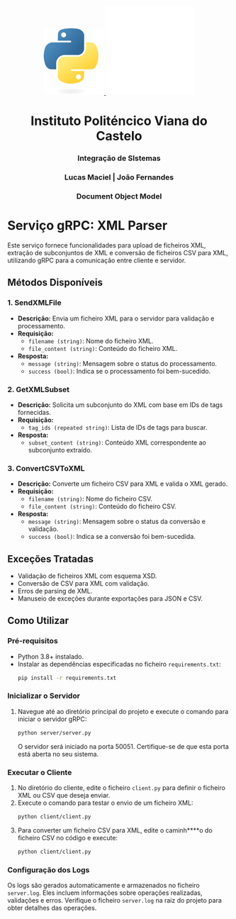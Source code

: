 <br />
<p align="center">
  <a href="https://github.com/othneildrew/Best-README-Template">
    <img src="images/python.png" alt="Logo" width="auto" height="150">
    <img src="images/ipvc.png" alt="Logo" width="auto" height="200">
  </a>

  <h1 align="center">Instituto Politéncico Viana do Castelo</h1>

  <h3 align="center">Integração de SIstemas</h3>

  <h3 align="center">Lucas Maciel | João Fernandes</h3>

  <h3 align="center">Document Object Model</h3>
</p>

# Serviço gRPC: XML Parser

Este serviço fornece funcionalidades para upload de ficheiros XML, extração de subconjuntos de XML e conversão de
ficheiros CSV para XML, utilizando gRPC para a comunicação entre cliente e servidor.

## Métodos Disponíveis

### 1. SendXMLFile

- **Descrição:** Envia um ficheiro XML para o servidor para validação e processamento.
- **Requisição:**
    - `filename (string)`: Nome do ficheiro XML.
    - `file_content (string)`: Conteúdo do ficheiro XML.
- **Resposta:**
    - `message (string)`: Mensagem sobre o status do processamento.
    - `success (bool)`: Indica se o processamento foi bem-sucedido.

### 2. GetXMLSubset

- **Descrição:** Solicita um subconjunto do XML com base em IDs de tags fornecidas.
- **Requisição:**
    - `tag_ids (repeated string)`: Lista de IDs de tags para buscar.
- **Resposta:**
    - `subset_content (string)`: Conteúdo XML correspondente ao subconjunto extraído.

### 3. ConvertCSVToXML

- **Descrição:** Converte um ficheiro CSV para XML e valida o XML gerado.
- **Requisição:**
    - `filename (string)`: Nome do ficheiro CSV.
    - `file_content (string)`: Conteúdo do ficheiro CSV.
- **Resposta:**
    - `message (string)`: Mensagem sobre o status da conversão e validação.
    - `success (bool)`: Indica se a conversão foi bem-sucedida.

## Exceções Tratadas

- Validação de ficheiros XML com esquema XSD.
- Conversão de CSV para XML com validação.
- Erros de parsing de XML.
- Manuseio de exceções durante exportações para JSON e CSV.

## Como Utilizar

### Pré-requisitos

- Python 3.8+ instalado.
- Instalar as dependências especificadas no ficheiro `requirements.txt`:
    ```bash
    pip install -r requirements.txt
    ```

### Inicializar o Servidor

1. Navegue até ao diretório principal do projeto e execute o comando para iniciar o servidor gRPC:
    ```bash
    python server/server.py
    ```
   O servidor será iniciado na porta 50051. Certifique-se de que esta porta está aberta no seu sistema.

### Executar o Cliente

1. No diretório do cliente, edite o ficheiro `client.py` para definir o ficheiro XML ou CSV que deseja enviar.
2. Execute o comando para testar o envio de um ficheiro XML:
    ```bash
    python client/client.py
    ```
3. Para converter um ficheiro CSV para XML, edite o caminh****o do ficheiro CSV no código e execute:
    ```bash
    python client/client.py
    ```

### Configuração dos Logs

Os logs são gerados automaticamente e armazenados no ficheiro `server.log`. Eles incluem informações sobre operações
realizadas, validações e erros. Verifique o ficheiro `server.log` na raiz do projeto para obter detalhes das operações.



